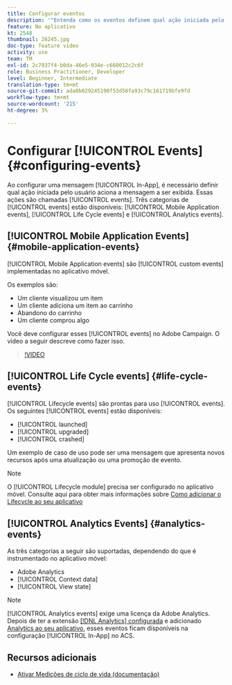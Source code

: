 ```yaml
---
title: Configurar eventos
description: '"Entenda como os eventos definem qual ação iniciada pelo usuário acionará uma mensagem no aplicativo a ser exibida. "'
feature: No aplicativo
kt: 2548
thumbnail: 26245.jpg
doc-type: feature video
activity: use
team: TM
exl-id: 2c7937f4-b0da-46e5-934e-c660012c2c6f
role: Business Practitioner, Developer
level: Beginner, Intermediate
translation-type: tm+mt
source-git-commit: ada0b029245190f53d58fa93c79c161719bfe9fd
workflow-type: tm+mt
source-wordcount: '215'
ht-degree: 3%

---
```


# Configurar [!UICONTROL Events] {#configuring-events}

Ao configurar uma mensagem [!UICONTROL In-App], é necessário definir qual ação iniciada pelo usuário aciona a mensagem a ser exibida. Essas ações são chamadas [!UICONTROL events]. Três categorias de [!UICONTROL events] estão disponíveis: [!UICONTROL Mobile Application events], [!UICONTROL Life Cycle events] e [!UICONTROL Analytics events].

## [!UICONTROL Mobile Application Events] {#mobile-application-events}

[!UICONTROL Mobile Application events] são  [!UICONTROL custom events] implementadas no aplicativo móvel.

Os exemplos são:

* Um cliente visualizou um item
* Um cliente adiciona um item ao carrinho
* Abandono do carrinho
* Um cliente comprou algo

Você deve configurar esses [!UICONTROL events] no Adobe Campaign. O vídeo a seguir descreve como fazer isso.

>[!VIDEO](https://video.tv.adobe.com/v/26245?quality=12)

## [!UICONTROL Life Cycle events]  {#life-cycle-events}

[!UICONTROL Lifecycle events] são prontas para uso  [!UICONTROL events]. Os seguintes [!UICONTROL events] estão disponíveis:

* [!UICONTROL launched]
* [!UICONTROL upgraded]
* [!UICONTROL crashed]

Um exemplo de caso de uso pode ser uma mensagem que apresenta novos recursos após uma atualização ou uma promoção de evento.

>[!NOTE]
>
>O [!UICONTROL Lifecycle module] precisa ser configurado no aplicativo móvel. Consulte aqui para obter mais informações sobre [Como adicionar o Lifecycle ao seu aplicativo](https://aep-sdks.gitbook.io/docs/using-mobile-extensions/mobile-core/lifecycle)

## [!UICONTROL Analytics Events] {#analytics-events}

As três categorias a seguir são suportadas, dependendo do que é instrumentado no aplicativo móvel:

* Adobe Analytics
* [!UICONTROL Context data]
* [!UICONTROL View state]

>[!NOTE]
>
>[!UICONTROL Analytics events] exige uma licença da Adobe Analytics. Depois de ter a extensão [[!DNL Analytics] configurada](https://aep-sdks.gitbook.io/docs/using-mobile-extensions/adobe-analytics#configure-analytics-extension-in-launch) e adicionado [Analytics ao seu aplicativo](https://aep-sdks.gitbook.io/docs/using-mobile-extensions/adobe-analytics#add-analytics-to-your-app), esses eventos ficam disponíveis na configuração [!UICONTROL In-App] no ACS.

## Recursos adicionais

* [Ativar Medições de ciclo de vida (documentação)](https://aep-sdks.gitbook.io/docs/getting-started/initialize-the-sdk#enable-lifecycle-metrics)
